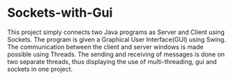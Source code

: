 # Sockets-with-Gui

This project simply connects two Java programs as Server and Client using Sockets.
The program is given a Graphical User Interface(GUI) using Swing. The communication 
between the client and server windows is made possible using Threads. The sending
and receiving of messages is done on two separate threads, thus displaying the use 
of multi-threading, gui and sockets in one project.
